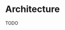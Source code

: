 # Architecture

<!--
https://github.com/lagonapp/lagon

https://github.com/dwarvesf/nextjs-boilerplate
https://github.com/sofn-xyz/mailing

Web3

https://github.com/sasicodes/lenstube
https://github.com/ZilStream/frontend
https://github.com/blockworks-foundation/mango-ui-v3
https://github.com/LightDotSo/LightDotSo
https://github.com/prepo-io/prepo-monorepo
https://github.com/lensterxyz/lenster
https://github.com/yieldgate/yieldgate
https://github.com/dev-protocol/stakes.social
https://github.com/reservoirprotocol/marketplace

https://github.com/ignite-hq/ignite.com
https://github.com/growthbook/growthbook
https://github.com/vkuznecovas/mouthful
https://github.com/meloalright/guora
https://github.com/myhearty-org
https://github.com/inlang/inlang

https://github.com/riipandi/fuelstack/tree/main/packages
https://github.com/obserfy/obserfy
https://github.com/trytouca/trytouca
https://github.com/near-everything/app
https://github.com/opencollective/opencollective-frontend

https://github.com/cliid/cliid.dev
https://github.com/graphlatte/graphlatte
https://github.com/planetscale/nextjs-planetscale-starter
https://github.com/basetool-io/basetool
https://github.com/calendso/calendso/
https://github.com/Expensify/App
https://github.com/vercel/virtual-event-starter-kit
https://github.com/plutomi/plutomi
https://github.com/ljtechdotca/next-reddit
https://github.com/ioofy/App
https://github.com/axeldelafosse/expo-next-monorepo-example
https://github.com/diego3g/umbriel
https://github.com/fdaciuk/conduit-api
https://github.com/waptik/vvu-fleet-management-system
https://github.com/nohsangwoo/instaclone-backend-v3
https://github.com/Rowan-Paul/project-argus
https://github.com/myriadsocial/myriad-web
https://github.com/email2vimalraj/food-pos-app
https://github.com/jackmerrill/snacc.chat
https://github.com/tensight/tensight-app

https://github.com/shunkakinoki/nextjs-testing-strategy-2022
-->

TODO

<!--
## Bootstrap

### Node.js

- README
- EditorConfig
- Security Policy
- Yarn (>= 2) Init
- Prettier
- Linters (yamllint, ESLint, shellcheck)
- Husky (commitlint, lint-staged)
- TurboRepo
- Next.js
- Vercel
- GitHub
  - Workflows (codeql-analysis, notfoundbot)
-->

<!--
- DeepSource
-->
